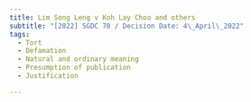 ```yaml
---
title: Lim Song Leng v Koh Lay Choo and others
subtitle: "[2022] SGDC 70 / Decision Date: 4\_April\_2022"
tags:
  - Tort
  - Defamation
  - Natural and ordinary meaning
  - Presumption of publication
  - Justification

---
```

